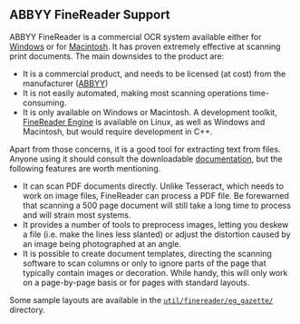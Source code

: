 ## ABBYY FineReader Support

ABBYY FineReader is a commercial OCR system available either for [Windows](https://www.abbyy.com/en-us/finereader/) or for [Macintosh](https://www.abbyy.com/en-us/finereader/pro-for-mac/). It has proven extremely effective at scanning print documents. The main downsides to the product are:

* It is a commercial product, and needs to be licensed (at cost) from the manufacturer ([ABBYY](https://www.abbyy.com))
* It is not easily automated, making most scanning operations time-consuming.
* It is only available on Windows or Macintosh. A development toolkit, [FineReader Engine](https://www.abbyy.com/en-us/ocr-sdk/) is available on Linux, as well as Windows and Macintosh, but would require development in C++.

Apart from those concerns, it is a good tool for extracting text from files. Anyone using it should consult the downloadable [documentation](http://spt.abbyy.com/fr12guide_en.pdf), but the following features are worth mentioning.

* It can scan PDF documents directly. Unlike Tesseract, which needs to work on image files, FineReader can process a PDF file. Be forewarned that scanning a 500 page document will still take a long time to process and will strain most systems.
* It provides a number of tools to preprocess images, letting you deskew a file (i.e. make the lines less slanted) or adjust the distortion caused by an image being photographed at an angle.
* It is possible to create document templates, directing the scanning software to scan columns or only to ignore parts of the page that typically contain images or decoration. While handy, this will only work on a page-by-page basis or for pages with standard layouts.

Some sample layouts are available in the [`util/finereader/eg_gazette/`](https://github.com/Linguistics575/unlocking-text-main/tree/master/util/finereader/eg_gazette) directory.